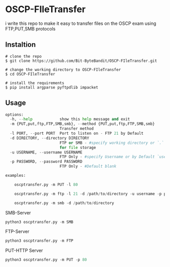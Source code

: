 # OSCP-FIleTransfer

i write this repo to make it easy to transfer files on the OSCP exam using FTP,PUT,SMB protocols

## Instaltion
```
# clone the repo
$ git clone https://github.com/Bit-ByteBandit/OSCP-FIleTransfer.git

# change the working directory to OSCP-FIleTransfer
$ cd OSCP-FIleTransfer

# install the requirements
$ pip install argparse pyftpdlib impacket
```
## Usage

```python
options:
  -h, --help            show this help message and exit
  -m {PUT,put,ftp,FTP,SMB,smb}, --method {PUT,put,ftp,FTP,SMB,smb}
                        Transfer method
  -l PORT, --port PORT  Port to listen on - FTP 21 by Default
  -d DIRECTORY, --directory DIRECTORY
                        FTP or SMB - #specify working directory or `.` by Default - Directory
                        for file storage
  -u USERNAME, --username USERNAME
                        FTP Only - #specify Username or by Default `user`
  -p PASSWORD, --password PASSWORD
                        FTP Only - #Default blank

examples:

    oscptransfer.py -m PUT -l 80

    oscptransfer.py -m ftp -l 21 -d /path/to/directory -u username -p password

    oscptransfer.py -m smb -d /path/to/directory


```

SMB-Server
```python
python3 oscptransfer.py -m SMB

```
FTP-Server
```python
python3 oscptransfer.py -m FTP 

```
PUT-HTTP Server
```python
python3 oscptransfer.py -m PUT -p 80

```
